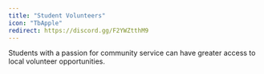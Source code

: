 ```yaml
---
title: "Student Volunteers"
icon: "TbApple"
redirect: https://discord.gg/F2YWZtthM9
---
```


Students with a passion for community service can have greater access to local volunteer opportunities. 
